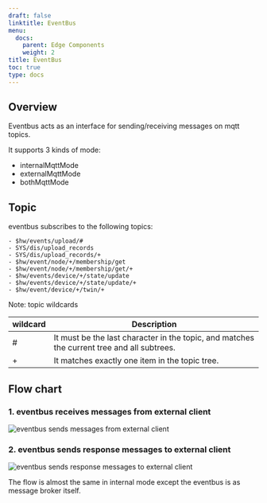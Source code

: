 ```yaml
---
draft: false
linktitle: EventBus
menu:
  docs:
    parent: Edge Components
    weight: 2
title: EventBus
toc: true
type: docs
---
```

## Overview
Eventbus acts as an interface for sending/receiving messages on mqtt topics.

It supports 3 kinds of mode:

- internalMqttMode
- externalMqttMode
- bothMqttMode

## Topic
eventbus subscribes to the following topics:
```
- $hw/events/upload/#
- SYS/dis/upload_records
- SYS/dis/upload_records/+
- $hw/event/node/+/membership/get
- $hw/event/node/+/membership/get/+
- $hw/events/device/+/state/update
- $hw/events/device/+/state/update/+
- $hw/event/device/+/twin/+
```
Note: topic wildcards

| wildcard  |  Description |
|---|---|
| #  |  It must be the last character in the topic, and matches the current tree and all subtrees. |
| +  |  It matches exactly one item in the topic tree. |


## Flow chart
### **1. eventbus receives messages from external client**
![eventbus sends messages from external client](/img/eventbus/eventbus-handleMsgFromClient.jpg)

### **2. eventbus sends response messages to external client**

![eventbus sends response messages to external client](/img/eventbus/eventbus-handleResMsgToClient.jpg)

The flow is almost the same in internal mode except the eventbus is as message broker itself.
